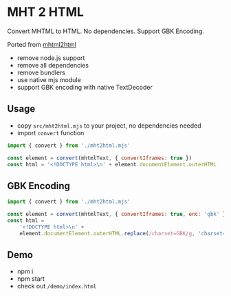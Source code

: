 # MHT 2 HTML

Convert MHTML to HTML. No dependencies. Support GBK Encoding.

Ported from [mhtml2html](https://github.com/msindwan/mhtml2html)

-   remove node.js support
-   remove all dependencies
-   remove bundlers
-   use native mjs module
-   support GBK encoding with native TextDecoder

## Usage

-   copy `src/mht2html.mjs` to your project, no dependencies needed
-   import `convert` function

```javascript
import { convert } from './mht2html.mjs'

const element = convert(mhtmlText, { convertIframes: true })
const html = '<!DOCTYPE html>\n' + element.documentElement.outerHTML
```

## GBK Encoding

```javascript
import { convert } from './mht2html.mjs'

const element = convert(mhtmlText, { convertIframes: true, enc: 'gbk' })
const html =
	'<!DOCTYPE html>\n' +
	element.documentElement.outerHTML.replace(/charset=GBK/g, 'charset=utf-8')
```

## Demo

-   npm i
-   npm start
-   check out `/demo/index.html`
